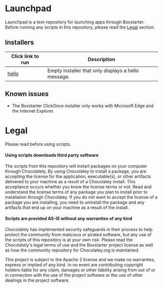 # Launchpad
Launchpad is a test-repository for launching apps through Boxstarter. Before running any scripts in this repository, please read the [Legal](#Legal) section.
## Installers
|Click link to run  |Description  |
|---------|---------|
|<a href='http://boxstarter.org/package/nr/url?https://raw.githubusercontent.com/ket-q/launchpad/refs/heads/main/hello.ps1'>hello</a>     | Empty installer that only displays a hello message.|


## Known issues
* The Boxstarter ClickOnce installer only works with Microsoft Edge and the Internet Explorer.
# Legal
Please read before using scripts.

#### Using scripts downloads third party software
The scripts from this repository will instart packages on your computer through Chocolately. By using Chocolatey to install a package, you are accepting the license for the application, executable(s), or other artifacts delivered to your machine as a result of a Chocolatey install. This acceptance occurs whether you know the license terms or not. Read and understand the license terms of any package you plan to install prior to installation through Chocolatey. If you do not want to accept the license of a package you are installing, you need to uninstall the package and any artifacts that end up on your machine as a result of the install.

#### Scripts are provided AS-IS without any warranties of any kind
Chocolately has implemented security safeguards in their process to help protect the community from malicious or pirated software, but any use of the scripts of
this repository is at your own risk.  Please read the Chocolately's legal terms of use and the Boxstarter project license as well as how the community repository for Chocolatey.org is maintained.

This project is subject to the Apache 2 license and we make no warranties, express or implied of any kind. In no event are contributing copyright holders liable for any claim, damages or other liability arising from out of or in connection with the use of the project software or the use of other dealings in the project software.